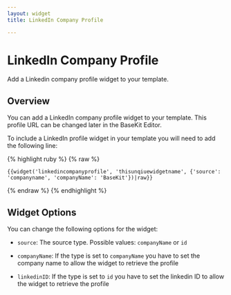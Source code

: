 ```yaml
---
layout: widget
title: LinkedIn Company Profile

---
```


# LinkedIn Company Profile

Add a Linkedin company profile widget to your template.

## Overview

You can add a LinkedIn company profile widget to your template. This profile URL can be changed later in the BaseKit Editor.

To include a LinkedIn profile widget in your template you will need to add the following line:

{% highlight ruby %}
{% raw %}

	{{widget('linkedincompanyprofile', 'thisunqiuewidgetname', {'source': 'companyname', 'companyName': 'BaseKit'})|raw}}

{% endraw %}
{% endhighlight %}

## Widget Options

You can change the following options for the widget:

* ```source```: The source type. Possible values: ```companyName``` or ```id```

* ```companyName```: If the type is set to ```companyName``` you have to set the company name to allow the widget to retrieve the profile

* ```linkedinID```: If the type is set to ```id``` you have to set the linkedin ID to allow the widget to retrieve the profile

